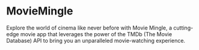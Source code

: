 # MovieMingle
Explore the world of cinema like never before with Movie Mingle, a cutting-edge movie app that leverages the power of the TMDb (The Movie Database) API to bring you an unparalleled movie-watching experience.

